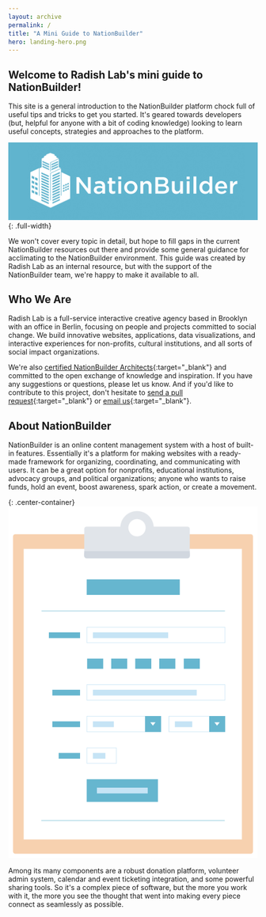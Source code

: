 ```yaml
---
layout: archive
permalink: /
title: "A Mini Guide to NationBuilder"
hero: landing-hero.png
---
```


## Welcome to Radish Lab's mini guide to NationBuilder!

This site is a general introduction to the NationBuilder platform chock full of useful tips and tricks to get you started. It's geared towards developers (but, helpful for anyone with a bit of coding knowledge) looking to learn useful concepts, strategies and approaches to the platform.

![NationBuilder logotype](images/nationbuilder-logotype.jpg){: .full-width}

We won't cover every topic in detail, but hope to fill gaps in the current NationBuilder resources out there and provide some general guidance for acclimating to the NationBuilder environment. This guide was created by Radish Lab as an internal resource, but with the support of the NationBuilder team, we're happy to make it available to all.

## Who We Are

Radish Lab is a full-service interactive creative agency based in Brooklyn with an office in Berlin, focusing on people and projects committed to social change. We build innovative websites, applications, data visualizations, and interactive experiences for non-profits, cultural institutions, and all sorts of social impact organizations.

We're also [certified NationBuilder Architects](http://radishlab.com/2015/10/were-certifiably-crazy-about-nationbuilder/){:target="_blank"} and committed to the open exchange of knowledge and inspiration. If you have any suggestions or questions, please let us know. And if you'd like to contribute to this project, don't hesitate to [send a pull request](https://github.com/ChrisBup/nationbuilder-guide){:target="_blank"} or [email us](mailto:chrisheuberg@gmail.com){:target="_blank"}.

## About NationBuilder

NationBuilder is an online content management system with a host of built-in features. Essentially it's a platform for making websites with a ready-made framework for organizing, coordinating, and communicating with users. It can be a great option for nonprofits, educational institutions, advocacy groups, and political organizations; anyone who wants to raise funds, hold an event, boost awareness, spark action, or create a movement.

{: .center-container}
![signup form](images/signup.png)

Among its many components are a robust donation platform, volunteer admin system, calendar and event ticketing integration, and some powerful sharing tools. So it's a complex piece of software, but the more you work with it, the more you see the thought that went into making every piece connect as seamlessly as possible.

